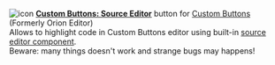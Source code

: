 ![icon](https://raw.github.com/Infocatcher/Custom_Buttons/master/CB_Source_Editor/icon.png)&nbsp;<a href="https://infocatcher.github.io/Custom_Buttons/install/cbSourceEditor.html"><strong>Custom Buttons: Source Editor</strong></a> button for [Custom Buttons](https://addons.mozilla.org/addon/custom-buttons/)
<br>(Formerly Orion Editor)
<br>Allows to highlight code in Custom Buttons editor using built-in [source editor component](https://developer.mozilla.org/en-US/docs/Tools/Editor).
<br>Beware: many things doesn't work and strange bugs may happens!